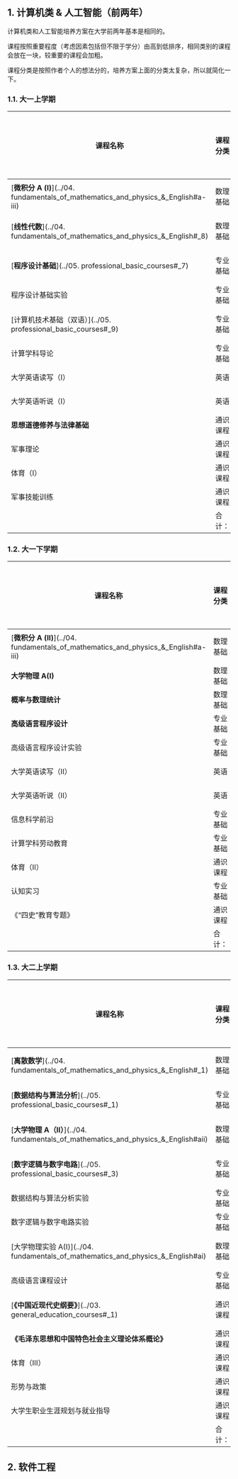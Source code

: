 ## 1. 计算机类 & 人工智能（前两年）

计算机类和人工智能培养方案在大学前两年基本是相同的。

课程按照重要程度（考虑因素包括但不限于学分）由高到低排序，相同类别的课程会放在一块，较重要的课程会加粗。

课程分类是按照作者个人的想法分的，培养方案上面的分类太复杂，所以就简化一下。

### 1.1. 大一上学期

| 课程名称                                                                            | 课程分类 | 学分    | 必修/限选/任选 | 资料情况 |
| ------------------------------------------------------------------------------- | ---- | ----- | -------- | ---- |
| [**微积分 A (Ⅰ)**](../04. fundamentals_of_mathematics_and_physics_&_English#a-iii) | 数理基础 | **5** | 必修       | 较缺乏  |
| [**线性代数**](../04. fundamentals_of_mathematics_and_physics_&_English#_8)         | 数理基础 | **4** | 必修       | 较缺乏  |
| [**程序设计基础**](../05. professional_basic_courses#_7)                              | 专业基础 | **2** | 必修       | 较缺乏  |
| 程序设计基础实验                                                                        | 专业基础 | 1     | 必修       |      |
| [计算机技术基础（双语）](../05. professional_basic_courses#_9)                             | 专业基础 | 1.5   | 必修       | 较缺乏  |
| 计算学科导论                                                                          | 专业基础 | 1     | 必修       |      |
| 大学英语读写（I）                                                                       | 英语   | 2     | 必修       |      |
| 大学英语听说（I）                                                                       | 英语   | 1     | 必修       |      |
| **思想道德修养与法律基础**                                                                 | 通识课程 | **3** | 必修       |      |
| 军事理论                                                                            | 通识课程 | 1     | 必修       |      |
| 体育（I）                                                                           | 通识课程 | 1     | 必修       |      |
| 军事技能训练                                                                          | 通识课程 | 1     | 必修       |      |
|                                                                                 | 合计：  | 23    |          |      |

### 1.2. 大一下学期

| 课程名称                                                                            | 课程分类 | 学分    | 必修/限选/任选 | 资料情况 |
| ------------------------------------------------------------------------------- | ---- | ----- | -------- | ---- |
| [**微积分 A (Ⅱ)**](../04. fundamentals_of_mathematics_and_physics_&_English#a-iii) | 数理基础 | **5** | 必修       | 较缺乏  |
| **大学物理 A(I)**                                                                   | 数理基础 | **4** | 必修       |      |
| **概率与数理统计**                                                                     | 数理基础 | **3** | 必修       |      |
| **高级语言程序设计**                                                                    | 专业基础 | **2** | 必修       |      |
| 高级语言程序设计实验                                                                      | 专业基础 | 1     | 必修       |      |
| 大学英语读写（Ⅱ）                                                                       | 英语   | 2     | 必修       |      |
| 大学英语听说（Ⅱ）                                                                       | 英语   | 1     | 必修       |      |
| 信息科学前沿                                                                          | 专业基础 | 1     | 必修       |      |
| 计算学科劳动教育                                                                        | 专业基础 | 1     | 必修       |      |
| 体育（II）                                                                          | 通识课程 | 1     | 必修       |      |
| 认知实习                                                                            | 专业基础 | 1     | 必修       |      |
| 《“四史”教育专题》                                                                      | 通识课程 | 1     | 限选       |      |
|                                                                                 | 合计：  | 23    |          |      |

### 1.3. 大二上学期

| 课程名称                                                                           | 课程分类 | 学分    | 必修/限选/任选 | 资料情况 |
| ------------------------------------------------------------------------------ | ---- | ----- | -------- | ---- |
| [**离散数学**](../04. fundamentals_of_mathematics_and_physics_&_English#_1)        | 数理基础 | **4** | 必修       | 较缺乏  |
| [**数据结构与算法分析**](../05. professional_basic_courses#_1)                          | 专业基础 | **4** | 必修       | 较缺乏  |
| [**大学物理 A（II）**](../04. fundamentals_of_mathematics_and_physics_&_English#aii) | 数理基础 | **3** | 必修       | 较缺乏  |
| [**数字逻辑与数字电路**](../05. professional_basic_courses#_3)                          | 专业基础 | **2** | 必修       | 较完善  |
| 数据结构与算法分析实验                                                                    | 专业基础 | 1     | 必修       |      |
| 数字逻辑与数字电路实验                                                                    | 专业基础 | 1     | 必修       |      |
| [大学物理实验 A(Ⅰ)](../04. fundamentals_of_mathematics_and_physics_&_English#ai)     | 数理基础 | 1.5   | 必修       | 较完善  |
| 高级语言课程设计                                                                       | 专业基础 | 2     | 必修       |      |
| [**《中国近现代史纲要》**](../03. general_education_courses#_1)                          | 通识课程 | **3** | 必修       | 较缺乏  |
| **《毛泽东思想和中国特色社会主义理论体系概论》**                                                     | 通识课程 | **3** | 必修       |      |
| 体育（III）                                                                        | 通识课程 | 1     | 必修       |      |
| 形势与政策                                                                          | 通识课程 | 1     | 必修       |      |
| 大学生职业生涯规划与就业指导                                                                 | 通识课程 | 1     | 限选       |      |
|                                                                                | 合计：  | 27.5  |          |      |

## 2. 软件工程

